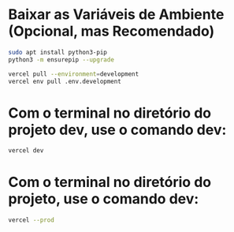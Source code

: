 # Baixar as Variáveis de Ambiente (Opcional, mas Recomendado)

```bash
sudo apt install python3-pip
python3 -m ensurepip --upgrade
```


```bash
vercel pull --environment=development
vercel env pull .env.development
```

# Com o terminal no diretório do projeto dev, use o comando dev:
```bash
vercel dev
```

# Com o terminal no diretório do projeto, use o comando dev:
```bash
vercel --prod
```
